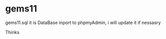# gems11


gems11.sql it is DataBase inport to phpmyAdmin, i will update it if nessasry 

Thinks

 
